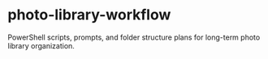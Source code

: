# photo-library-workflow
PowerShell scripts, prompts, and folder structure plans for long-term photo library organization.
